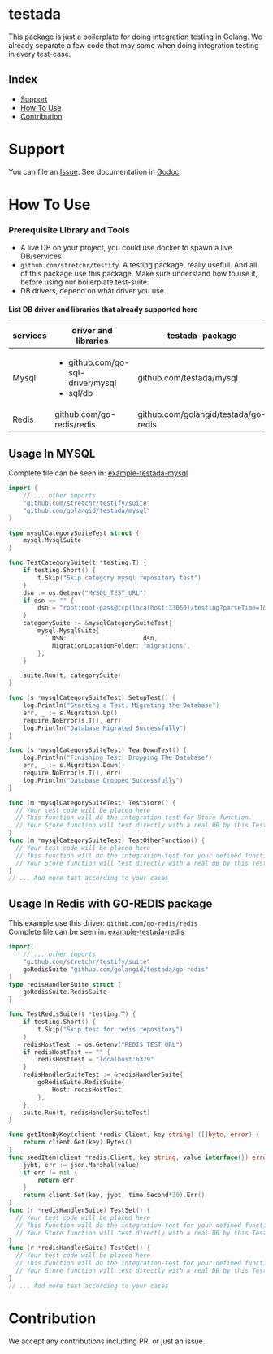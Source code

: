 # testada
This package is just a boilerplate for doing integration testing in Golang. We already separate a few code that may same when doing integration testing in every test-case. 

## Index

* [Support](#support)
* [How To Use](#how-to-use) 
* [Contribution](#contribution)


# Support

You can file an [Issue](https://github.com/golangid/testada/issues/new).
See documentation in [Godoc](https://godoc.org/github.com/golangid/testada)

# How To Use

### Prerequisite Library and Tools
- A live DB on your project, you could use docker to spawn a live DB/services
- `github.com/stretchr/testify`. A testing package, really usefull. And all of this package use this package. Make sure understand how to use it, before using our boilerplate test-suite. 
- DB drivers, depend on what driver you use. 

#### List DB driver and libraries that already supported here
|services| driver and libraries |testada-package|
|--------|--------|---------------|
| Mysql  | <ul> <li>github.com/go-sql-driver/mysql </li><li> sql/db</li></ul> | github.com/testada/mysql|
| Redis  | github.com/go-redis/redis | github.com/golangid/testada/go-redis |

## Usage In MYSQL
Complete file can be seen in: [example-testada-mysql](https://github.com/golangid/testada-example/blob/master/mysql/repository_test.go)

```go
import (
	// ... other imports
	"github.com/stretchr/testify/suite"
	"github.com/golangid/testada/mysql"
)

type mysqlCategorySuiteTest struct {
	mysql.MysqlSuite
}

func TestCategorySuite(t *testing.T) {
	if testing.Short() {
		t.Skip("Skip category mysql repository test")
	}
	dsn := os.Getenv("MYSQL_TEST_URL")
	if dsn == "" {
		dsn = "root:root-pass@tcp(localhost:33060)/testing?parseTime=1&loc=Asia%2FJakarta&charset=utf8mb4&collation=utf8mb4_unicode_ci"
	}
	categorySuite := &mysqlCategorySuiteTest{
		mysql.MysqlSuite{
			DSN:                     dsn,
			MigrationLocationFolder: "migrations",
		},
	}

	suite.Run(t, categorySuite)
}

func (s *mysqlCategorySuiteTest) SetupTest() {
	log.Println("Starting a Test. Migrating the Database")
	err, _ := s.Migration.Up()
	require.NoError(s.T(), err)
	log.Println("Database Migrated Successfully")
}

func (s *mysqlCategorySuiteTest) TearDownTest() {
	log.Println("Finishing Test. Dropping The Database")
	err, _ := s.Migration.Down()
	require.NoError(s.T(), err)
	log.Println("Database Dropped Successfully")
}

func (m *mysqlCategorySuiteTest) TestStore() {
  // Your test code will be placed here
  // This function will do the integration-test for Store function.
  // Your Store function will test directly with a real DB by this TestFunction
}
func (m *mysqlCategorySuiteTest) TestOtherFunction() {
  // Your test code will be placed here
  // This function will do the integration-test for your defined function as you want.
  // Your Store function will test directly with a real DB by this TestFunction
}
// ... Add more test according to your cases

```
## Usage In Redis with GO-REDIS package
This example use this driver: `github.com/go-redis/redis` <br> 
Complete file can be seen in: [example-testada-redis](https://github.com/golangid/testada-example/blob/master/redis/cache_test.go)

```go
import(
	// ... other imports
	"github.com/stretchr/testify/suite"
	goRedisSuite "github.com/golangid/testada/go-redis"
)
type redisHandlerSuite struct {
	goRedisSuite.RedisSuite
}

func TestRedisSuite(t *testing.T) {
	if testing.Short() {
		t.Skip("Skip test for redis repository")
	}
	redisHostTest := os.Getenv("REDIS_TEST_URL")
	if redisHostTest == "" {
		redisHostTest = "localhost:6379"
	}
	redisHandlerSuiteTest := &redisHandlerSuite{
		goRedisSuite.RedisSuite{
			Host: redisHostTest,
		},
	}
	suite.Run(t, redisHandlerSuiteTest)
}

func getItemByKey(client *redis.Client, key string) ([]byte, error) {
	return client.Get(key).Bytes()
}
func seedItem(client *redis.Client, key string, value interface{}) error {
	jybt, err := json.Marshal(value)
	if err != nil {
		return err
	}
	return client.Set(key, jybt, time.Second*30).Err()
}
func (r *redisHandlerSuite) TestSet() {
  // Your test code will be placed here
  // This function will do the integration-test for your defined function as you want.
  // Your Store function will test directly with a real DB by this TestFunction
}
func (r *redisHandlerSuite) TestGet() {
  // Your test code will be placed here
  // This function will do the integration-test for your defined function as you want.
  // Your Store function will test directly with a real DB by this TestFunction
}
// ... Add more test according to your cases
```

# Contribution
We accept any contributions including PR, or just an issue. 
